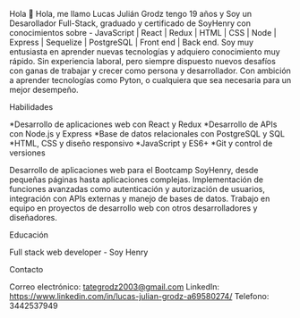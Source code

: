 Hola 👋 Hola, me llamo Lucas Julián Grodz tengo 19 años y Soy un Desarollador Full-Stack, graduado y certificado de SoyHenry con conocimientos sobre - 
JavaScript | React | Redux | HTML | CSS | Node | Express | Sequelize | PostgreSQL | Front end | Back end.
Soy muy entusiasta en aprender nuevas tecnologías y adquiero conocimiento muy rápido.
Sin experiencia laboral, pero siempre dispuesto nuevos desafíos con ganas de trabajar y crecer como persona y desarrollador.
Con ambición a aprender tecnologías como Pyton, o cualquiera que sea necesaria para un mejor desempeño.

Habilidades

*Desarrollo de aplicaciones web con React y Redux
*Desarrollo de APIs con Node.js y Express
*Base de datos relacionales con PostgreSQL y SQL
*HTML, CSS y diseño responsivo
*JavaScript y ES6+
*Git y control de versiones

Desarrollo de aplicaciones web para el Bootcamp SoyHenry, desde pequeñas páginas hasta aplicaciones complejas.
Implementación de funciones avanzadas como autenticación y autorización de usuarios, integración con APIs externas y manejo de bases de datos.
Trabajo en equipo en proyectos de desarrollo web con otros desarrolladores y diseñadores.

Educación

Full stack web developer - Soy Henry

Contacto

Correo electrónico: tategrodz2003@gmail.com
LinkedIn: https://www.linkedin.com/in/lucas-julian-grodz-a69580274/
Telefono: 3442537949
